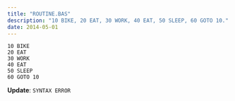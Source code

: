 ```yaml
---
title: "ROUTINE.BAS"
description: "10 BIKE, 20 EAT, 30 WORK, 40 EAT, 50 SLEEP, 60 GOTO 10."
date: 2014-05-01
---
```

```
10 BIKE
20 EAT
30 WORK
40 EAT
50 SLEEP
60 GOTO 10
```

**Update**: `SYNTAX ERROR`
